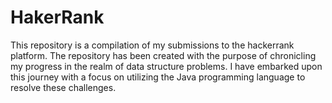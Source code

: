 # HakerRank
This repository is a compilation of my submissions to the hackerrank platform. The repository has been created with the purpose of chronicling my progress in the realm of data structure problems. I have embarked upon this journey with a focus on utilizing the Java programming language to resolve these challenges.
